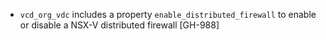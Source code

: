 * `vcd_org_vdc` includes a property `enable_distributed_firewall` to enable or disable a NSX-V distributed firewall [GH-988]
